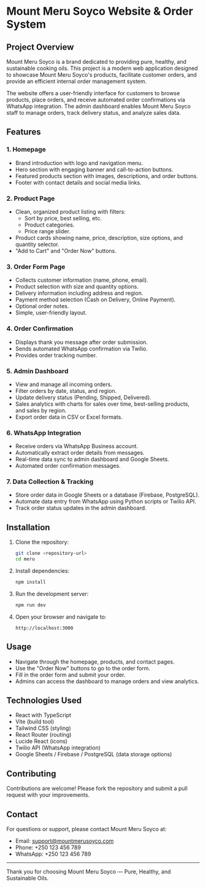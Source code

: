 # Mount Meru Soyco Website & Order System

## Project Overview
Mount Meru Soyco is a brand dedicated to providing pure, healthy, and sustainable cooking oils. This project is a modern web application designed to showcase Mount Meru Soyco's products, facilitate customer orders, and provide an efficient internal order management system.

The website offers a user-friendly interface for customers to browse products, place orders, and receive automated order confirmations via WhatsApp integration. The admin dashboard enables Mount Meru Soyco staff to manage orders, track delivery status, and analyze sales data.

## Features

### 1. Homepage
- Brand introduction with logo and navigation menu.
- Hero section with engaging banner and call-to-action buttons.
- Featured products section with images, descriptions, and order buttons.
- Footer with contact details and social media links.

### 2. Product Page
- Clean, organized product listing with filters:
  - Sort by price, best selling, etc.
  - Product categories.
  - Price range slider.
- Product cards showing name, price, description, size options, and quantity selector.
- "Add to Cart" and "Order Now" buttons.

### 3. Order Form Page
- Collects customer information (name, phone, email).
- Product selection with size and quantity options.
- Delivery information including address and region.
- Payment method selection (Cash on Delivery, Online Payment).
- Optional order notes.
- Simple, user-friendly layout.

### 4. Order Confirmation
- Displays thank you message after order submission.
- Sends automated WhatsApp confirmation via Twilio.
- Provides order tracking number.

### 5. Admin Dashboard
- View and manage all incoming orders.
- Filter orders by date, status, and region.
- Update delivery status (Pending, Shipped, Delivered).
- Sales analytics with charts for sales over time, best-selling products, and sales by region.
- Export order data in CSV or Excel formats.

### 6. WhatsApp Integration
- Receive orders via WhatsApp Business account.
- Automatically extract order details from messages.
- Real-time data sync to admin dashboard and Google Sheets.
- Automated order confirmation messages.

### 7. Data Collection & Tracking
- Store order data in Google Sheets or a database (Firebase, PostgreSQL).
- Automate data entry from WhatsApp using Python scripts or Twilio API.
- Track order status updates in the admin dashboard.

## Installation

1. Clone the repository:
   ```bash
   git clone <repository-url>
   cd meru
   ```

2. Install dependencies:
   ```bash
   npm install
   ```

3. Run the development server:
   ```bash
   npm run dev
   ```

4. Open your browser and navigate to:
   ```
   http://localhost:3000
   ```

## Usage

- Navigate through the homepage, products, and contact pages.
- Use the "Order Now" buttons to go to the order form.
- Fill in the order form and submit your order.
- Admins can access the dashboard to manage orders and view analytics.

## Technologies Used

- React with TypeScript
- Vite (build tool)
- Tailwind CSS (styling)
- React Router (routing)
- Lucide React (icons)
- Twilio API (WhatsApp integration)
- Google Sheets / Firebase / PostgreSQL (data storage options)

## Contributing

Contributions are welcome! Please fork the repository and submit a pull request with your improvements.

## Contact

For questions or support, please contact Mount Meru Soyco at:

- Email: support@mountmerusoyco.com
- Phone: +250 123 456 789
- WhatsApp: +250 123 456 789

---

Thank you for choosing Mount Meru Soyco — Pure, Healthy, and Sustainable Oils.
